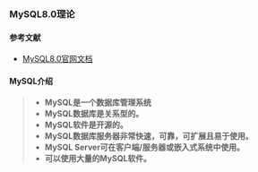 ### MySQL8.0理论

#### 参考文献

* [MySQL8.0官网文档](https://dev.mysql.com/doc/refman/8.0/en/preface.html)

#### MySQL介绍

> * **MySQL是一个数据库管理系统**
> * **MySQL数据库是关系型的。**
> * **MySQL软件是开源的。**
> * **MySQL数据库服务器非常快速，可靠，可扩展且易于使用。**
> * **MySQL Server可在客户端/服务器或嵌入式系统中使用。**
> * **可以使用大量的MySQL软件。**
